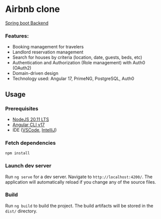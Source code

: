 # Airbnb clone

[Spring boot Backend](https://github.com/C0de-cake/airbnb-clone-backend)

### Features:
- Booking management for travelers
- Landlord reservation management
- Search for houses by criteria (location, date, guests, beds, etc)
- Authentication and Authorization (Role management) with Auth0 (OAuth2)
- Domain-driven design
- Technology used: Angular 17, PrimeNG, PostgreSQL, Auth0

## Usage
### Prerequisites
- [NodeJS 20.11 LTS](https://nodejs.org/dist/v20.11.1/node-v20.11.1.pkg)
- [Angular CLI v17](https://www.npmjs.com/package/@angular/cli)
- IDE ([VSCode](https://code.visualstudio.com/download), [IntelliJ](https://www.jetbrains.com/idea/download/))

### Fetch dependencies
``npm install``

### Launch dev server
Run `ng serve` for a dev server. Navigate to `http://localhost:4200/`. The application will automatically reload if you change any of the source files.

### Build
Run `ng build` to build the project. The build artifacts will be stored in the `dist/` directory.
